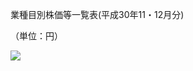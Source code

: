 業種目別株価等一覧表(平成30年11・12月分)

（単位：円）

![](https://www.nta.go.jp/tmp/80ec91bc-70d8-423e-81b0-185f41dc8ee5/images/1000c920b5a99d9e07c33763309df88f36df9d61980d88fd8f11d1b87a2507cf.jpg)